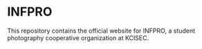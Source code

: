 # INFPRO
This repository contains the official website for INFPRO, a student photography cooperative organization at KCISEC.
